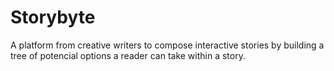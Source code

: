 # Storybyte
A platform from creative writers to compose interactive stories by building a tree of potencial options a reader can take within a story.
